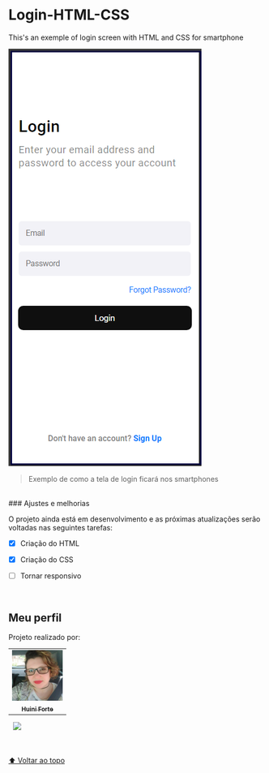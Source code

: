 # Login-HTML-CSS
This's an exemple of login screen with HTML and CSS for smartphone

<!---Esses são exemplos. Veja https://shields.io para outras pessoas ou para personalizar este conjunto de escudos. Você pode querer incluir dependências, status do projeto e informações de licença aqui--->



<img src="./CssloginEx.jpg" alt="exemplo imagem">

> Exemplo de como a tela de login ficará nos smartphones

<br>
### Ajustes e melhorias

O projeto ainda está em desenvolvimento e as próximas atualizações serão voltadas nas seguintes tarefas:

- [x] Criação do HTML
- [x] Criação do CSS
- [ ] Tornar responsivo


<br>

##  Meu perfil

Projeto realizado por: 

<table>
  <tr>
    <td align="center">
      <a href="#">
        <img src="./perfilHuini.jpg" width="100px;" alt="Foto da Huini Forte"/><br>
        <sub>
          <b>Huini Forte</b>
        </sub>
      </a>
    </td>    
  </tr>
</table>
 <a href = "https://www.linkedin.com/in/huini-forte/"> <img src = "https://img.shields.io/badge/LinkedIn-0077B5?style=for-the-badge&logo=linkedin&logoColor=white" style = "margin-left: 9px"/> </a>


<br>
<br>
<br>

[⬆ Voltar ao topo](#nome-do-projeto)<br>
